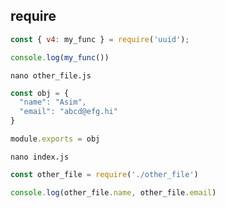 ## require
```js
const { v4: my_func } = require('uuid');

console.log(my_func())
```


`nano other_file.js`
```js
const obj = {
  "name": "Asim",
  "email": "abcd@efg.hi"
}

module.exports = obj
```


`nano index.js`
```js
const other_file = require('./other_file')

console.log(other_file.name, other_file.email)
```
